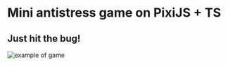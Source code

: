 # Mini antistress game on PixiJS + TS

## Just hit the bug!

![example of game](https://github.com/turbokirichenko/bug8bit/blob/main/public/readme/bug8bit-scene.PNG)
